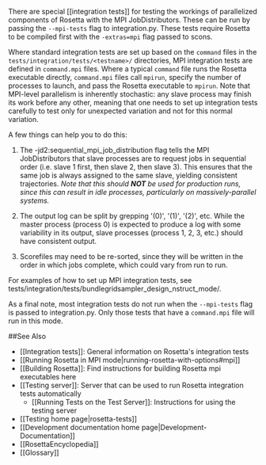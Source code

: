 There are special [[integration tests]] for testing the workings of parallelized components of Rosetta with the MPI JobDistributors. 
These can be run by passing the `--mpi-tests` flag to integration.py. 
These tests require Rosetta to be compiled first with the `-extras=mpi` flag passed to scons.  

Where standard integration tests are set up based on the `command` files in the `tests/integration/tests/<testname>/` directories, MPI integration tests are defined in `command.mpi` files.
Where a typical `command` file runs the Rosetta executable directly, `command.mpi` files call `mpirun`, specify the number of processes to launch, and pass the Rosetta executable to `mpirun`.
Note that MPI-level parallelism is inherently stochastic: any slave process may finish its work before any other, meaning that one needs to set up integration tests carefully to test only for unexpected variation and not for this normal variation.

A few things can help you to do this:

1.  The -jd2:sequential_mpi_job_distribution flag tells the MPI JobDistributors that slave processes are to request jobs in sequential order (i.e. slave 1 first, then slave 2, then slave 3).
This ensures that the same job is always assigned to the same slave, yielding consistent trajectories.
*Note that this should **NOT** be used for production runs, since this can result in idle processes, particularly on massively-parallel systems.*

2.  The output log can be split by grepping '(0)', '(1)', '(2)', etc. 
While the master process (process 0) is expected to produce a log with some variability in its output, slave processes (process 1, 2, 3, etc.) should have consistent output.

3.  Scorefiles may need to be re-sorted, since they will be written in the order in which jobs complete, which could vary from run to run.

For examples of how to set up MPI integration tests, see tests/integration/tests/bundlegridsampler_design_nstruct_mode/.

As a final note, most integration tests do not run when the `--mpi-tests` flag is passed to integration.py. 
Only those tests that have a `command.mpi` file will run in this mode.

##See Also

* [[Integration tests]]: General information on Rosetta's integration tests
* [[Running Rosetta in MPI mode|running-rosetta-with-options#mpi]]
* [[Building Rosetta]]: Find instructions for building Rosetta mpi executables here
* [[Testing server]]: Server that can be used to run Rosetta integration tests automatically
  * [[Running Tests on the Test Server]]: Instructions for using the testing server
* [[Testing home page|rosetta-tests]]
* [[Development documentation home page|Development-Documentation]]
* [[RosettaEncyclopedia]]
* [[Glossary]]